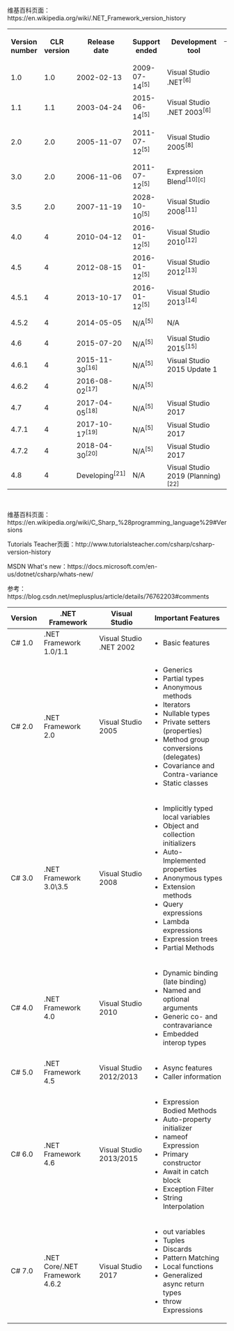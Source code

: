 <p>维基百科页面：https://en.wikipedia.org/wiki/.NET_Framework_version_history</p>
<table class="wikitable">
<tbody>
<tr><th rowspan="2">Version<br />number</th><th rowspan="2">CLR<br />version</th><th rowspan="2">Release<br />date</th><th rowspan="2">Support<br />ended</th><th rowspan="2">Development tool</th><th colspan="2">Included in</th><th rowspan="2">Replaces</th></tr>
<tr><th>Windows</th><th>Windows Server</th></tr>
<tr>
<td>1.0</td>
<td>1.0</td>
<td>2002-02-13</td>
<td>2009-07-14<sup id="cite_ref-MS_DotNET_EoL_5-0" class="reference">[5]</sup></td>
<td>Visual Studio .NET<sup id="cite_ref-new-vs2003_6-0" class="reference">[6]</sup></td>
<td>XP SP1<sup id="ref_a1none" class="reference">[a]</sup></td>
<td class="table-na" data-sort-value="">N/A</td>
<td class="table-na" data-sort-value="">N/A</td>







</tr>
<tr>
<td>1.1</td>
<td>1.1</td>
<td>2003-04-24</td>
<td>2015-06-14<sup id="cite_ref-MS_DotNET_EoL_5-1" class="reference">[5]</sup></td>
<td>Visual Studio .NET 2003<sup id="cite_ref-new-vs2003_6-1" class="reference">[6]</sup></td>
<td>XP SP2, SP3<sup id="ref_b1none" class="reference">[b]</sup></td>
<td>2003</td>
<td>1.0<sup id="cite_ref-7" class="reference">[7]</sup></td>







</tr>
<tr>
<td>2.0</td>
<td>2.0</td>
<td>2005-11-07</td>
<td>2011-07-12<sup id="cite_ref-MS_DotNET_EoL_5-2" class="reference">[5]</sup></td>
<td>Visual Studio 2005<sup id="cite_ref-new-vs2005_8-0" class="reference">[8]</sup></td>
<td class="table-na" data-sort-value="">N/A</td>
<td>2003,&nbsp;2003 R2,<sup id="cite_ref-9" class="reference">[9]</sup>&nbsp;2008 SP2,&nbsp;2008 R2 SP1</td>
<td class="table-na" data-sort-value="">N/A</td>







</tr>
<tr>
<td>3.0</td>
<td>2.0</td>
<td>2006-11-06</td>
<td>2011-07-12<sup id="cite_ref-MS_DotNET_EoL_5-3" class="reference">[5]</sup></td>
<td>Expression Blend<sup id="cite_ref-new-blend_10-0" class="reference">[10]</sup><sup id="ref_c1none" class="reference">[c]</sup></td>
<td>Vista</td>
<td>2008 SP2,&nbsp;2008 R2 SP1</td>
<td>2.0</td>







</tr>
<tr>
<td>3.5</td>
<td>2.0</td>
<td>2007-11-19</td>
<td>2028-10-10<sup id="cite_ref-MS_DotNET_EoL_5-4" class="reference">[5]</sup></td>
<td>Visual Studio 2008<sup id="cite_ref-new-vs2008_11-0" class="reference">[11]</sup></td>
<td>7,&nbsp;8,&nbsp;8.1,&nbsp;10<sup id="ref_d1none" class="reference">[d]</sup></td>
<td>2008 R2 SP1</td>
<td>2.0, 3.0</td>







</tr>
<tr>
<td>4.0</td>
<td>4</td>
<td>2010-04-12</td>
<td>2016-01-12<sup id="cite_ref-MS_DotNET_EoL_5-5" class="reference">[5]</sup></td>
<td>Visual Studio 2010<sup id="cite_ref-new-vs2010_12-0" class="reference">[12]</sup></td>
<td class="table-na" data-sort-value="">N/A</td>
<td class="table-na" data-sort-value="">N/A</td>
<td class="table-na" data-sort-value="">N/A</td>







</tr>
<tr>
<td>4.5</td>
<td>4</td>
<td>2012-08-15</td>
<td>2016-01-12<sup id="cite_ref-MS_DotNET_EoL_5-6" class="reference">[5]</sup></td>
<td>Visual Studio 2012<sup id="cite_ref-new-vs2012_13-0" class="reference">[13]</sup></td>
<td>8</td>
<td>2012</td>
<td>4.0</td>







</tr>
<tr>
<td>4.5.1</td>
<td>4</td>
<td>2013-10-17</td>
<td>2016-01-12<sup id="cite_ref-MS_DotNET_EoL_5-7" class="reference">[5]</sup></td>
<td>Visual Studio 2013<sup id="cite_ref-new-vs2013_14-0" class="reference">[14]</sup></td>
<td>8.1</td>
<td>2012 R2</td>
<td>4.0, 4.5</td>







</tr>
<tr>
<td>4.5.2</td>
<td>4</td>
<td>2014-05-05</td>
<td class="table-na" data-sort-value="">N/A<sup id="cite_ref-MS_DotNET_EoL_5-8" class="reference">[5]</sup></td>
<td class="table-na" data-sort-value="">N/A</td>
<td class="table-na" data-sort-value="">N/A</td>
<td class="table-na" data-sort-value="">N/A</td>
<td>4.0&ndash;4.5.1</td>







</tr>
<tr>
<td>4.6</td>
<td>4</td>
<td>2015-07-20</td>
<td class="table-na" data-sort-value="">N/A<sup id="cite_ref-MS_DotNET_EoL_5-9" class="reference">[5]</sup></td>
<td>Visual Studio 2015<sup id="cite_ref-15" class="reference">[15]</sup></td>
<td>10 v1507</td>
<td class="table-na" data-sort-value="">N/A</td>
<td>4.0&ndash;4.5.2</td>







</tr>
<tr>
<td>4.6.1</td>
<td>4</td>
<td>2015-11-30<sup id="cite_ref-16" class="reference">[16]</sup></td>
<td class="table-na" data-sort-value="">N/A<sup id="cite_ref-MS_DotNET_EoL_5-10" class="reference">[5]</sup></td>
<td>Visual Studio 2015 Update 1</td>
<td>10 v1511</td>
<td class="table-na" data-sort-value="">N/A</td>
<td>4.0&ndash;4.6</td>







</tr>
<tr>
<td>4.6.2</td>
<td>4</td>
<td>2016-08-02<sup id="cite_ref-17" class="reference">[17]</sup></td>
<td class="table-na" data-sort-value="">N/A<sup id="cite_ref-MS_DotNET_EoL_5-11" class="reference">[5]</sup></td>
<td>&nbsp;</td>
<td>10 v1607</td>
<td>2016</td>
<td>4.0&ndash;4.6.1</td>







</tr>
<tr>
<td>4.7</td>
<td>4</td>
<td>2017-04-05<sup id="cite_ref-18" class="reference">[18]</sup></td>
<td class="table-na" data-sort-value="">N/A<sup id="cite_ref-MS_DotNET_EoL_5-12" class="reference">[5]</sup></td>
<td>Visual Studio 2017</td>
<td>10 v1703</td>
<td class="table-na" data-sort-value="">N/A</td>
<td>4.0&ndash;4.6.2</td>







</tr>
<tr>
<td>4.7.1</td>
<td>4</td>
<td>2017-10-17<sup id="cite_ref-19" class="reference">[19]</sup></td>
<td class="table-na" data-sort-value="">N/A<sup id="cite_ref-MS_DotNET_EoL_5-13" class="reference">[5]</sup></td>
<td>Visual Studio 2017</td>
<td>10 v1709</td>
<td>2016 v1709</td>
<td>4.0&ndash;4.7</td>







</tr>
<tr>
<td>4.7.2</td>
<td>4</td>
<td>2018-04-30<sup id="cite_ref-20" class="reference">[20]</sup></td>
<td class="table-na" data-sort-value="">N/A<sup id="cite_ref-MS_DotNET_EoL_5-14" class="reference">[5]</sup></td>
<td>Visual Studio 2017</td>
<td>10 v1803</td>
<td class="table-na" data-sort-value="">N/A</td>
<td>4.0&ndash;4.7.1</td>







</tr>
<tr>
<td>4.8</td>
<td>4</td>
<td>Developing<sup id="cite_ref-21" class="reference">[21]</sup></td>
<td class="table-na" data-sort-value="">N/A</td>
<td>Visual Studio 2019&nbsp;(Planning)<sup id="cite_ref-22" class="reference">[22]</sup></td>
<td>10 v1903&nbsp;(Planning)</td>
<td class="table-na" data-sort-value="">N/A</td>
<td>4.0&ndash;4.7.2</td>







</tr>







</tbody>






</table>
<p>&nbsp;</p>
<p>维基百科页面：https://en.wikipedia.org/wiki/C_Sharp_%28programming_language%29#Versions</p>
<p>Tutorials Teacher页面：http://www.tutorialsteacher.com/csharp/csharp-version-history</p>
<p>MSDN What's new：https://docs.microsoft.com/en-us/dotnet/csharp/whats-new/</p>
<p>参考：https://blog.csdn.net/meplusplus/article/details/76762203#comments</p>
<table class="table table-bordered">
<thead>
<tr><th>Version</th><th class="hidden-xs">.NET Framework</th><th class="hidden-xs">Visual Studio</th><th>Important Features</th></tr>





</thead>
<tbody>
<tr>
<td>C# 1.0</td>
<td class="hidden-xs">.NET Framework 1.0/1.1</td>
<td class="hidden-xs">Visual Studio .NET 2002</td>
<td>
<ul class="ul-table">
<li>Basic features</li>





</ul>





</td>





</tr>
<tr>
<td>C# 2.0</td>
<td class="hidden-xs">.NET Framework 2.0</td>
<td class="hidden-xs">Visual Studio 2005</td>
<td>
<ul class="ul-table">
<li>Generics</li>
<li>Partial types</li>
<li>Anonymous methods</li>
<li>Iterators</li>
<li>Nullable types</li>
<li>Private setters (properties)</li>
<li>Method group conversions (delegates)</li>
<li>Covariance and Contra-variance</li>
<li>Static classes</li>





</ul>





</td>





</tr>
<tr>
<td>C# 3.0</td>
<td class="hidden-xs">.NET Framework 3.0\3.5</td>
<td class="hidden-xs">Visual Studio 2008</td>
<td>
<ul class="ul-table">
<li>Implicitly typed local variables</li>
<li>Object and collection initializers</li>
<li>Auto-Implemented properties</li>
<li>Anonymous types</li>
<li>Extension methods</li>
<li>Query expressions</li>
<li>Lambda expressions</li>
<li>Expression trees</li>
<li>Partial Methods</li>





</ul>





</td>





</tr>
<tr>
<td>C# 4.0</td>
<td class="hidden-xs">.NET Framework 4.0</td>
<td class="hidden-xs">Visual Studio 2010</td>
<td>
<ul class="ul-table">
<li>Dynamic binding (late binding)</li>
<li>Named and optional arguments</li>
<li>Generic co- and contravariance</li>
<li>Embedded interop types</li>





</ul>





</td>





</tr>
<tr>
<td>C# 5.0</td>
<td class="hidden-xs">.NET Framework 4.5</td>
<td class="hidden-xs">Visual Studio 2012/2013</td>
<td>
<ul class="ul-table">
<li>Async features</li>
<li>Caller information</li>





</ul>





</td>





</tr>
<tr>
<td>C# 6.0</td>
<td class="hidden-xs">.NET Framework 4.6</td>
<td class="hidden-xs">Visual Studio 2013/2015</td>
<td>
<ul class="ul-table">
<li>Expression Bodied Methods</li>
<li>Auto-property initializer</li>
<li>nameof Expression</li>
<li>Primary constructor</li>
<li>Await in catch block</li>
<li>Exception Filter</li>
<li>String Interpolation</li>





</ul>





</td>





</tr>
<tr>
<td>C# 7.0</td>
<td class="hidden-xs">.NET Core/.NET Framework 4.6.2</td>
<td class="hidden-xs">Visual Studio 2017</td>
<td>
<ul class="ul-table">
<li>out variables</li>
<li>Tuples</li>
<li>Discards</li>
<li>Pattern Matching</li>
<li>Local functions</li>
<li>Generalized async return types</li>
<li>throw Expressions</li>





</ul>





</td>





</tr>





</tbody>





</table>